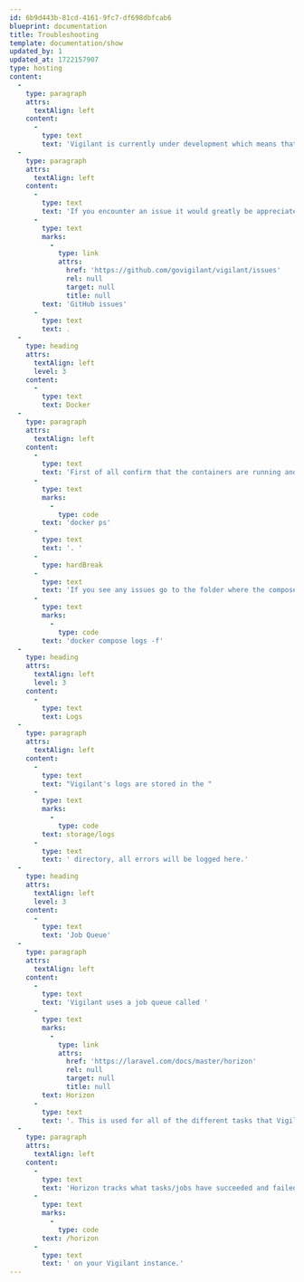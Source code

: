 ```yaml
---
id: 6b9d443b-81cd-4161-9fc7-df698dbfcab6
blueprint: documentation
title: Troubleshooting
template: documentation/show
updated_by: 1
updated_at: 1722157907
type: hosting
content:
  -
    type: paragraph
    attrs:
      textAlign: left
    content:
      -
        type: text
        text: 'Vigilant is currently under development which means that there are probably some bugs in the code. This can mean that data is missing from your frontend. When this happens please take a look at the log files and/or the job queue.'
  -
    type: paragraph
    attrs:
      textAlign: left
    content:
      -
        type: text
        text: 'If you encounter an issue it would greatly be appreciated if you post it to the '
      -
        type: text
        marks:
          -
            type: link
            attrs:
              href: 'https://github.com/govigilant/vigilant/issues'
              rel: null
              target: null
              title: null
        text: 'GitHub issues'
      -
        type: text
        text: .
  -
    type: heading
    attrs:
      textAlign: left
      level: 3
    content:
      -
        type: text
        text: Docker
  -
    type: paragraph
    attrs:
      textAlign: left
    content:
      -
        type: text
        text: 'First of all confirm that the containers are running and are healthy using '
      -
        type: text
        marks:
          -
            type: code
        text: 'docker ps'
      -
        type: text
        text: '. '
      -
        type: hardBreak
      -
        type: text
        text: 'If you see any issues go to the folder where the compose file is located and examine the logs: '
      -
        type: text
        marks:
          -
            type: code
        text: 'docker compose logs -f'
  -
    type: heading
    attrs:
      textAlign: left
      level: 3
    content:
      -
        type: text
        text: Logs
  -
    type: paragraph
    attrs:
      textAlign: left
    content:
      -
        type: text
        text: "Vigilant's logs are stored in the "
      -
        type: text
        marks:
          -
            type: code
        text: storage/logs
      -
        type: text
        text: ' directory, all errors will be logged here.'
  -
    type: heading
    attrs:
      textAlign: left
      level: 3
    content:
      -
        type: text
        text: 'Job Queue'
  -
    type: paragraph
    attrs:
      textAlign: left
    content:
      -
        type: text
        text: 'Vigilant uses a job queue called '
      -
        type: text
        marks:
          -
            type: link
            attrs:
              href: 'https://laravel.com/docs/master/horizon'
              rel: null
              target: null
              title: null
        text: Horizon
      -
        type: text
        text: '. This is used for all of the different tasks that Vigilant runs. '
  -
    type: paragraph
    attrs:
      textAlign: left
    content:
      -
        type: text
        text: 'Horizon tracks what tasks/jobs have succeeded and failed. To access Horizon you can go to '
      -
        type: text
        marks:
          -
            type: code
        text: /horizon
      -
        type: text
        text: ' on your Vigilant instance.'
---
```

